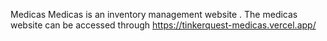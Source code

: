 Medicas 
Medicas is an inventory management website . The medicas website can be accessed through https://tinkerquest-medicas.vercel.app/ 
